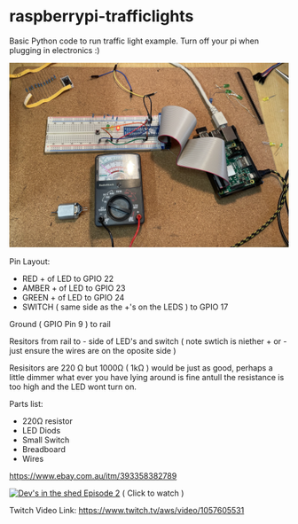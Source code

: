 # raspberrypi-trafficlights

Basic Python code to run traffic light example.  Turn off your pi when plugging in electronics :)

![alt text](images/pi.jpg "Logo Title Text 1")

Pin Layout:
- RED + of LED to GPIO 22
- AMBER + of LED to GPIO 23
- GREEN + of LED to GPIO 24
- SWITCH ( same side as the +'s on the LEDS ) to GPIO 17

Ground ( GPIO Pin 9 ) to rail

Resitors from rail to - side of LED's and switch ( note swtich is niether + or - just ensure the wires are on the oposite side )

Resisitors are 220 Ω but 1000Ω ( 1kΩ ) would be just as good, perhaps a little dimmer what ever you have lying around is fine antull the resistance is too high and the LED wont turn on.

Parts list:
- 220Ω resistor
- LED Diods
- Small Switch
- Breadboard
- Wires

https://www.ebay.com.au/itm/393358382789

[![Dev's in the shed Episode 2](https://img.youtube.com/vi/8gPSMGABcKQ/0.jpg)](https://www.youtube.com/watch?v=8gPSMGABcKQ) ( Click to watch )

Twitch Video Link:  https://www.twitch.tv/aws/video/1057605531